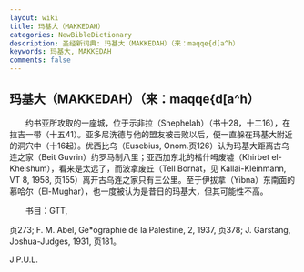 ```yaml
---
layout: wiki
title: 玛基大（MAKKEDAH）
categories: NewBibleDictionary
description: 圣经新词典: 玛基大（MAKKEDAH）（来：maqqe{d[a^h）
keywords: 玛基大, MAKKEDAH
comments: false
---
```


## 玛基大（MAKKEDAH）（来：maqqe{d[a^h）

　　约书亚所攻取的一座城，位于示非拉（Shephelah）（书十28，十二16），在拉吉一带（十五41）。亚多尼洗德与他的盟友被击败以后，便一直躲在玛基大附近的洞穴中（十16起）。优西比乌（Eusebius, Onom.页126）认为玛基大距离古乌连之家（Beit Guvrin）约罗马制八里；亚西加东北的楷什呣废墟（Khirbet el-Kheishum），看来是太远了，而波拿废丘（Tell Bornat，见 Kallai-Kleinmann, VT 8, 1958, 页155）离开古乌连之家只有三公里。至于伊拔拿（Yibna）东南面的慕哈尔（El-Mughar），也一度被认为是昔日的玛基大，但其可能性不高。

　　书目：GTT,

页273; F. M. Abel, Ge*ographie de la Palestine, 2, 1937, 页378; J. Garstang, Joshua-Judges, 1931, 页181。

J.P.U.L.








